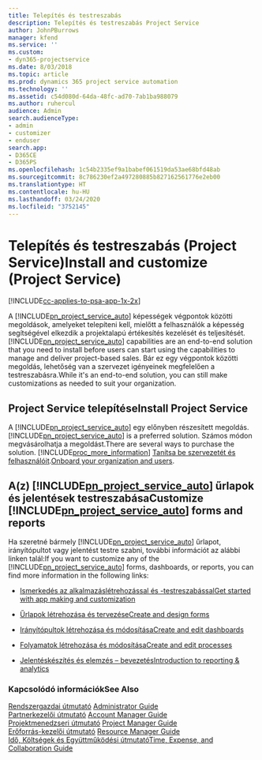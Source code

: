 ```yaml
---
title: Telepítés és testreszabás
description: Telepítés és testreszabás Project Service
author: JohnPBurrows
manager: kfend
ms.service: ''
ms.custom:
- dyn365-projectservice
ms.date: 8/03/2018
ms.topic: article
ms.prod: dynamics 365 project service automation
ms.technology: ''
ms.assetid: c54d080d-64da-48fc-ad70-7ab1ba988079
ms.author: ruhercul
audience: Admin
search.audienceType:
- admin
- customizer
- enduser
search.app:
- D365CE
- D365PS
ms.openlocfilehash: 1c54b2335ef9a1babef061519da53ae68bfd48ab
ms.sourcegitcommit: 8c786230ef2a497280885b827162561776e2eb00
ms.translationtype: HT
ms.contentlocale: hu-HU
ms.lasthandoff: 03/24/2020
ms.locfileid: "3752145"
---
```

# <a name="install-and-customize-project-service"></a><span data-ttu-id="e71a9-103">Telepítés és testreszabás (Project Service)</span><span class="sxs-lookup"><span data-stu-id="e71a9-103">Install and customize (Project Service)</span></span>

[!INCLUDE[cc-applies-to-psa-app-1x-2x](../includes/cc-applies-to-psa-app-1x-2x.md)]

<span data-ttu-id="e71a9-104">A [!INCLUDE[pn_project_service_auto](../includes/pn-project-service-auto.md)] képességek végpontok közötti megoldások, amelyeket telepíteni kell, mielőtt a felhasználók a képesség segítségével elkezdik a projektalapú értékesítés kezelését és teljesítését.</span><span class="sxs-lookup"><span data-stu-id="e71a9-104">[!INCLUDE[pn_project_service_auto](../includes/pn-project-service-auto.md)] capabilities are an end-to-end solution that you need to install before users can start using the capabilities to manage and deliver project-based sales.</span></span> <span data-ttu-id="e71a9-105">Bár ez egy végpontok közötti megoldás, lehetőség van a szervezet igényeinek megfelelően a testreszabásra.</span><span class="sxs-lookup"><span data-stu-id="e71a9-105">While it's an end-to-end solution, you can still make customizations as needed to suit your organization.</span></span>  
<!-- TODO: I expect to find the information on how to get and install this here. Please find that and add it here. Same for Project Service.--> 
  
## <a name="install-project-service"></a><span data-ttu-id="e71a9-106">Project Service telepítése</span><span class="sxs-lookup"><span data-stu-id="e71a9-106">Install Project Service</span></span>  
 <span data-ttu-id="e71a9-107">A [!INCLUDE[pn_project_service_auto](../includes/pn-project-service-auto.md)] egy előnyben részesített megoldás.</span><span class="sxs-lookup"><span data-stu-id="e71a9-107">[!INCLUDE[pn_project_service_auto](../includes/pn-project-service-auto.md)] is a preferred solution.</span></span> <span data-ttu-id="e71a9-108">Számos módon megvásárolhatja a megoldást.</span><span class="sxs-lookup"><span data-stu-id="e71a9-108">There are several ways to purchase the solution.</span></span> [!INCLUDE[proc_more_information](../includes/proc-more-information.md)] <span data-ttu-id="e71a9-109">[Tanítsa be szervezetét és felhasználóit](../admin/onboard-your-organization-and-users-to-dynamics-365-online.md).</span><span class="sxs-lookup"><span data-stu-id="e71a9-109">[Onboard your organization and users](../admin/onboard-your-organization-and-users-to-dynamics-365-online.md).</span></span>  
  
## <a name="customize-pn_project_service_auto-forms-and-reports"></a><span data-ttu-id="e71a9-110">A(z) [!INCLUDE[pn_project_service_auto](../includes/pn-project-service-auto.md)] űrlapok és jelentések testreszabása</span><span class="sxs-lookup"><span data-stu-id="e71a9-110">Customize [!INCLUDE[pn_project_service_auto](../includes/pn-project-service-auto.md)] forms and reports</span></span>  
 <span data-ttu-id="e71a9-111">Ha szeretné bármely [!INCLUDE[pn_project_service_auto](../includes/pn-project-service-auto.md)] űrlapot, irányítópultot vagy jelentést testre szabni, további információt az alábbi linken talál:</span><span class="sxs-lookup"><span data-stu-id="e71a9-111">If you want to customize any of the [!INCLUDE[pn_project_service_auto](../includes/pn-project-service-auto.md)] forms, dashboards, or reports, you can find more information in the following links:</span></span>  
  
- [<span data-ttu-id="e71a9-112">Ismerkedés az alkalmazáslétrehozással és -testreszabással</span><span class="sxs-lookup"><span data-stu-id="e71a9-112">Get started with app making and customization</span></span>](../customize/getting-started-customization.md)  
  
- [<span data-ttu-id="e71a9-113">Űrlapok létrehozása és tervezése</span><span class="sxs-lookup"><span data-stu-id="e71a9-113">Create and design forms</span></span>](../customize/create-design-forms.md)  
  
- [<span data-ttu-id="e71a9-114">Irányítópultok létrehozása és módosítása</span><span class="sxs-lookup"><span data-stu-id="e71a9-114">Create and edit dashboards</span></span>](../customize/create-edit-dashboards.md)  
  
- [<span data-ttu-id="e71a9-115">Folyamatok létrehozása és módosítása</span><span class="sxs-lookup"><span data-stu-id="e71a9-115">Create and edit processes</span></span>](../customize/guide-staff-through-common-tasks-processes.md)  
  
- [<span data-ttu-id="e71a9-116">Jelentéskészítés és elemzés – bevezetés</span><span class="sxs-lookup"><span data-stu-id="e71a9-116">Introduction to reporting & analytics</span></span>](../analytics/reporting-analytics-with-dynamics-365.md)  
  
### <a name="see-also"></a><span data-ttu-id="e71a9-117">Kapcsolódó információk</span><span class="sxs-lookup"><span data-stu-id="e71a9-117">See Also</span></span>  
 <span data-ttu-id="e71a9-118">[Rendszergazdai útmutató](../project-service/admin-guide.md) </span><span class="sxs-lookup"><span data-stu-id="e71a9-118">[Administrator Guide](../project-service/admin-guide.md) </span></span>  
 <span data-ttu-id="e71a9-119">[Partnerkezelői útmutató](../project-service/account-manager-guide.md) </span><span class="sxs-lookup"><span data-stu-id="e71a9-119">[Account Manager Guide](../project-service/account-manager-guide.md) </span></span>  
 <span data-ttu-id="e71a9-120">[Projektmenedzseri útmutató](../project-service/project-manager-guide.md) </span><span class="sxs-lookup"><span data-stu-id="e71a9-120">[Project Manager Guide](../project-service/project-manager-guide.md) </span></span>  
 <span data-ttu-id="e71a9-121">[Erőforrás-kezelői útmutató](../project-service/resource-manager-guide.md) </span><span class="sxs-lookup"><span data-stu-id="e71a9-121">[Resource Manager Guide](../project-service/resource-manager-guide.md) </span></span>  
 [<span data-ttu-id="e71a9-122">Idő, Költségek és Együttműködési útmutató</span><span class="sxs-lookup"><span data-stu-id="e71a9-122">Time, Expense, and Collaboration Guide</span></span>](../project-service/time-expense-collaboration-guide.md)
